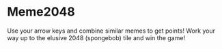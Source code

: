 # Meme2048
Use your arrow keys and combine similar memes to  get points! Work your way up to the elusive 2048 (spongebob) tile and win the game!